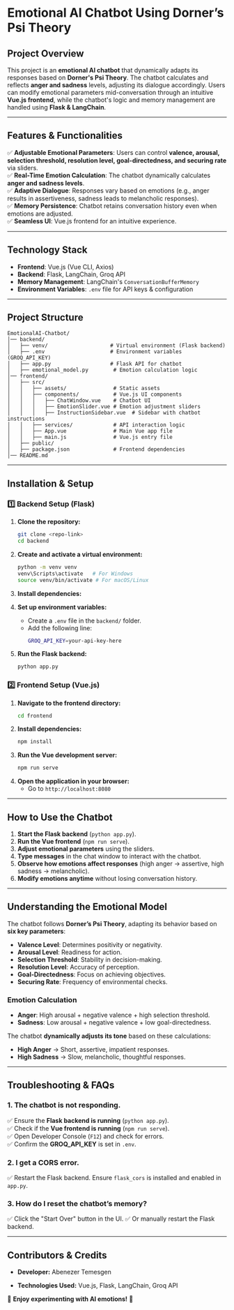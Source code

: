# Emotional AI Chatbot Using Dorner’s Psi Theory

## **Project Overview**
This project is an **emotional AI chatbot** that dynamically adapts its responses based on **Dorner's Psi Theory**. The chatbot calculates and reflects **anger and sadness** levels, adjusting its dialogue accordingly. Users can modify emotional parameters mid-conversation through an intuitive **Vue.js frontend**, while the chatbot's logic and memory management are handled using **Flask & LangChain**.

---

## **Features & Functionalities**
✅ **Adjustable Emotional Parameters**: Users can control **valence, arousal, selection threshold, resolution level, goal-directedness, and securing rate** via sliders.  
✅ **Real-Time Emotion Calculation**: The chatbot dynamically calculates **anger and sadness levels**.  
✅ **Adaptive Dialogue**: Responses vary based on emotions (e.g., anger results in assertiveness, sadness leads to melancholic responses).  
✅ **Memory Persistence**: Chatbot retains conversation history even when emotions are adjusted.  
✅ **Seamless UI**: Vue.js frontend for an intuitive experience.  

---

## **Technology Stack**
- **Frontend**: Vue.js (Vue CLI, Axios)
- **Backend**: Flask, LangChain, Groq API
- **Memory Management**: LangChain's `ConversationBufferMemory`
- **Environment Variables**: `.env` file for API keys & configuration

---

## **Project Structure**
```
EmotionalAI-Chatbot/
│── backend/
│   ├── venv/                    # Virtual environment (Flask backend)
│   ├── .env                     # Environment variables (GROQ_API_KEY)
│   ├── app.py                   # Flask API for chatbot
│   ├── emotional_model.py        # Emotion calculation logic
│── frontend/
│   ├── src/
│   │   ├── assets/               # Static assets
│   │   ├── components/           # Vue.js UI components
│   │   │   ├── ChatWindow.vue    # Chatbot UI
│   │   │   ├── EmotionSlider.vue # Emotion adjustment sliders
│   │   │   ├── InstructionSidebar.vue  # Sidebar with chatbot instructions
│   │   ├── services/             # API interaction logic
│   │   ├── App.vue               # Main Vue app file
│   │   ├── main.js               # Vue.js entry file
│   ├── public/
│   ├── package.json              # Frontend dependencies
│── README.md
```

---

## **Installation & Setup**

### **1️⃣ Backend Setup (Flask)**
1. **Clone the repository:**
   ```sh
   git clone <repo-link>
   cd backend
   ```
2. **Create and activate a virtual environment:**
   ```sh
   python -m venv venv
   venv\Scripts\activate   # For Windows
   source venv/bin/activate # For macOS/Linux
   ```
3. **Install dependencies:**
  
4. **Set up environment variables:**
   - Create a `.env` file in the `backend/` folder.
   - Add the following line:
     ```sh
     GROQ_API_KEY=your-api-key-here
     ```
5. **Run the Flask backend:**
   ```sh
   python app.py
   ```

### **2️⃣ Frontend Setup (Vue.js)**
1. **Navigate to the frontend directory:**
   ```sh
   cd frontend
   ```
2. **Install dependencies:**
   ```sh
   npm install
   ```
3. **Run the Vue development server:**
   ```sh
   npm run serve
   ```
4. **Open the application in your browser:**
   - Go to `http://localhost:8080`

---

## **How to Use the Chatbot**
1. **Start the Flask backend** (`python app.py`).
2. **Run the Vue frontend** (`npm run serve`).
3. **Adjust emotional parameters** using the sliders.
4. **Type messages** in the chat window to interact with the chatbot.
5. **Observe how emotions affect responses** (high anger → assertive, high sadness → melancholic).
6. **Modify emotions anytime** without losing conversation history.


---

## **Understanding the Emotional Model**
The chatbot follows **Dorner’s Psi Theory**, adapting its behavior based on **six key parameters**:
- **Valence Level**: Determines positivity or negativity.
- **Arousal Level**: Readiness for action.
- **Selection Threshold**: Stability in decision-making.
- **Resolution Level**: Accuracy of perception.
- **Goal-Directedness**: Focus on achieving objectives.
- **Securing Rate**: Frequency of environmental checks.

### **Emotion Calculation**
- **Anger**: High arousal + negative valence + high selection threshold.
- **Sadness**: Low arousal + negative valence + low goal-directedness.

The chatbot **dynamically adjusts its tone** based on these calculations:
- **High Anger** → Short, assertive, impatient responses.
- **High Sadness** → Slow, melancholic, thoughtful responses.

---

## **Troubleshooting & FAQs**
### **1. The chatbot is not responding.**
✅ Ensure the **Flask backend is running** (`python app.py`).  
✅ Check if the **Vue frontend is running** (`npm run serve`).  
✅ Open Developer Console (`F12`) and check for errors.  
✅ Confirm the **GROQ_API_KEY** is set in `.env`.

### **2. I get a CORS error.**
✅ Restart the Flask backend. Ensure `flask_cors` is installed and enabled in `app.py`.

### **3. How do I reset the chatbot’s memory?**
✅ Click the "Start Over" button in the UI.
✅ Or manually restart the Flask backend.

---

## **Contributors & Credits**
- **Developer:** Abenezer Temesgen

- **Technologies Used:** Vue.js, Flask, LangChain, Groq API

🚀 **Enjoy experimenting with AI emotions!** 🚀

